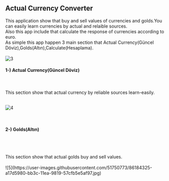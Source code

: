 ## Actual Currency Converter

This application show that buy and sell values of currencies and golds.You can easily learn currencies by actual and relaible sources.
<br>
Also this app include that  calculate the response of currencies according to euro.
<br>
As simple this app happen 3 main section that Actual Currency(Güncel Döviz),Golds(Altın),Calculate(Hesaplama).
<br>
<br>
![3](https://user-images.githubusercontent.com/51750773/86183353-78f46000-bb3a-11ea-94b7-63db31a9d8ae.jpg)
<br>
#### 1-) Actual Currency(Güncel Döviz)
<br>
<br>
 This section show that actual currency by reliable sources learn-easily.
<br>
<br>

![4](https://user-images.githubusercontent.com/51750773/86183969-d806a480-bb3b-11ea-85b3-4939cc44a752.jpg)

<br>

#### 2-) Golds(Altın)
<br>
<br>
<br>
This section show that actual golds buy and sell values.
<br>
<br>
![5](https://user-images.githubusercontent.com/51750773/86184325-a17d5980-bb3c-11ea-9819-57cfb5e5af97.jpg)
